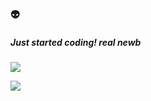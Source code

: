 ### 👽 

##### Just started coding! *real newb*

<img src="https://img.shields.io/badge/Python-000000?&logo=Python&logoColor=white">

<a href="https://mail.google.com/mail/?view=cm&amp;fs=1&amp;to=pendelbew@gmail.com" target="_blank"><img src="https://img.shields.io/badge/-pendelbew%40gmail.com-lightgrey"></a>

